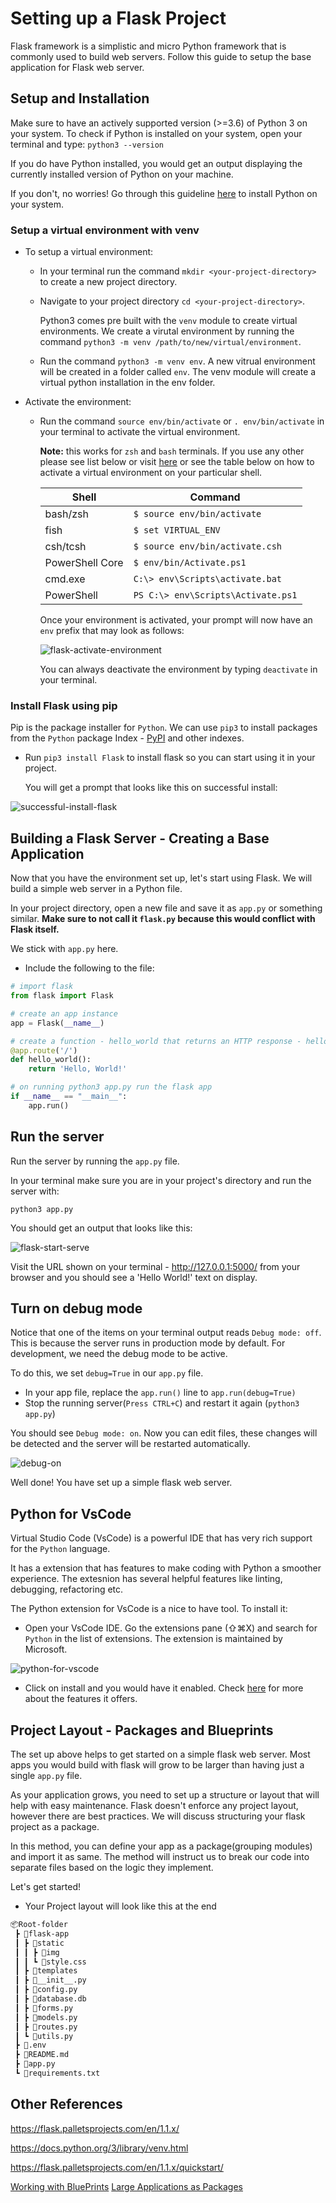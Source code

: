 # Setting up a Flask Project

Flask framework is a simplistic and micro Python framework that is commonly used to build web servers. Follow this guide to setup the base application for Flask web server.

## Setup and Installation

Make sure to have an actively supported version (>=3.6) of Python 3 on your system.
To check if Python is installed on your system, open your terminal and type:
`python3 --version`

If you do have Python installed, you would get an output displaying the currently installed version of Python on your machine.

If you don't, no worries! Go through this guideline [here](https://github.com/Make-School-Labs/General-Project-Setup-Guide/tree/main/jupyter#install-with-anaconda) to install Python on your system.

### Setup a virtual environment with venv

* To setup a virtual environment:

  * In your terminal run the command `mkdir <your-project-directory>` to create a new project directory.
  * Navigate to your project directory `cd <your-project-directory>`.

    Python3 comes pre built with the `venv` module to create virtual environments. We create a virutal environment by running the command `python3 -m venv /path/to/new/virtual/environment`.

  * Run the command `python3 -m venv env`.
 A new vitrual environment will be created in a folder called `env`. The venv module will create a virtual python installation in the env folder.

* Activate the environment:

  * Run the command `source env/bin/activate` or `. env/bin/activate` in  your terminal to activate the virtual environment.

    **Note:** this works for `zsh` and `bash` terminals. If you use any other please see list below or visit [here](https://docs.python.org/3/library/venv.html) or see the table below on how to activate a virtual environment on your particular shell.

    | Shell    | Command |
    | ----------- | ----------- |
    | bash/zsh     | `$ source env/bin/activate`|
    |fish | `$ set VIRTUAL_ENV`|
    |csh/tcsh| `$ source env/bin/activate.csh`|
    |PowerShell Core | `$ env/bin/Activate.ps1`|
    |cmd.exe | `C:\> env\Scripts\activate.bat`|
    |PowerShell | `PS C:\> env\Scripts\Activate.ps1`|

    Once your environment is activated, your prompt will now have an `env` prefix that may look as follows:

    ![flask-activate-environment](./assests/flask-activate-environment.png)

    You can always deactivate the environment by typing `deactivate` in your terminal.

### Install Flask using pip

Pip is the package installer for `Python`. We can use `pip3` to install packages from the `Python` package Index - [PyPI](https://pypi.org/) and other indexes.

* Run `pip3 install Flask` to install flask so you can start using it in your project.

  You will get a prompt that looks like this on successful install:

![successful-install-flask](./assests/successful-install-flask.png)

## Building a Flask Server - Creating a Base Application

Now that you have the environment set up, let's start using Flask.  We will build a simple web server in a Python file.

In your project directory, open a new file and save it as `app.py` or something similar. **Make sure to not call it `flask.py` because this would conflict with Flask itself.**

We stick with `app.py` here.

* Include the following to the file:

```python
# import flask
from flask import Flask

# create an app instance
app = Flask(__name__)

# create a function - hello_world that returns an HTTP response - hello world
@app.route('/')
def hello_world():
    return 'Hello, World!'

# on running python3 app.py run the flask app
if __name__ == "__main__":
    app.run()
```

## Run the server

Run the server by running the `app.py` file.

In your terminal make sure you are in your project's directory and run the server with:

`python3 app.py`

You should get an output that looks like this:

![flask-start-serve](./assests/flask-start-server.png)

Visit the URL shown on your terminal - <http://127.0.0.1:5000/> from your browser and you should see a 'Hello World!' text on display.

## Turn on debug mode

Notice that one of the items on your terminal output reads `Debug mode: off`. This is because the server runs in production mode by default. For development, we need the debug mode to be active.

To do this, we set `debug=True` in our `app.py` file.

* In your app file, replace the `app.run()` line to `app.run(debug=True)`
* Stop the running server(`Press CTRL+C`) and restart it again (`python3 app.py`)

You should see `Debug mode: on`. Now you can edit files, these changes will be detected and the server will be restarted automatically.

![debug-on](./assests/debug-on.png)

Well done! You have set up a simple flask web server.

## Python for VsCode

Virtual Studio Code (VsCode) is a powerful IDE that has very rich support for the `Python` language.

It has a extension that has features to make coding with Python a smoother experience. The extesnion has several helpful features like linting, debugging, refactoring etc.

The Python extension for VsCode is a nice to have tool. To install it:

* Open your VsCode IDE. Go the extensions pane (⇧⌘X) and search for `Python` in the list of extensions. The extension is maintained by Microsoft.

![python-for-vscode](./assests/python-for-vscode.png)

* Click on install and you would have it enabled. Check [here](https://code.visualstudio.com/docs/languages/python) for more about the features it offers.

## Project Layout - Packages and Blueprints

The set up above helps to get started on a simple flask web server. Most apps you would build with flask will grow to be larger than having just a single `app.py` file.

As your application grows, you need to set up a structure or layout that will help with easy maintenance. Flask doesn't enforce any project layout, however there are best practices. We will discuss structuring your flask project as a package.

In this method, you can define your app as a package(grouping modules) and import it as same. The method will instruct us to break our code into separate files based on the logic they implement.

Let's get started!

* Your Project layout will look like this at the end

```md
📦Root-folder
 ┣ 📂flask-app
 ┃ ┣ 📂static
 ┃ ┃ ┣ 📂img
 ┃ ┃ ┗ 📜style.css
 ┃ ┣ 📂templates
 ┃ ┣ 📜__init__.py
 ┃ ┣ 📜config.py
 ┃ ┣ 📜database.db
 ┃ ┣ 📜forms.py
 ┃ ┣ 📜models.py
 ┃ ┣ 📜routes.py
 ┃ ┗ 📜utils.py
 ┣ 📜.env
 ┣ 📜README.md
 ┣ 📜app.py
 ┗ 📜requirements.txt
```

## Other References

<https://flask.palletsprojects.com/en/1.1.x/>

<https://docs.python.org/3/library/venv.html>

<https://flask.palletsprojects.com/en/1.1.x/quickstart/>

[Working with BluePrints](https://flask.palletsprojects.com/en/2.0.x/blueprints/)
[Large Applications as Packages](https://flask.palletsprojects.com/en/2.0.x/patterns/packages/)
